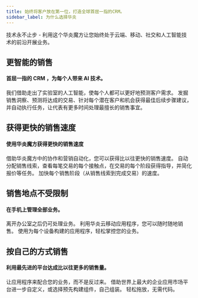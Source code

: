 ```yaml
---
title: 始终将客户放在第一位，打造全球首屈一指的CRM。
sidebar_label: 为什么选择华炎
---
```


技术永不止步 - 利用这个华炎魔方让您始终处于云端、移动、社交和人工智能技术的前沿开展业务。

## 更智能的销售

#### 首屈一指的 CRM ，为每个人带来 AI 技术。

我们借助走出了实验室的人工智能，使每个人都可以更好地预测客户需求。 发掘销售洞察、预测将达成的交易、针对每个潜在客户和机会获得最佳后续步骤建议，并自动执行任务，让代表有更多时间处理最擅长的销售事宜。

## 获得更快的销售速度

#### 使用华炎魔方获得更快的销售速度

借助华炎魔方中的协作和营销自动化，您可以获得比以往更快的销售速度。 自动分配销售线索，查看每笔交易的每个接触点，在交易的每个阶段获得指导，并简化报价等任务。 加快每个销售阶段（从销售线索到完成交易）的速度。

## 销售地点不受限制

#### 在手机上管理全部业务。

离开办公室之后仍可处理业务。 利用华炎云移动应用程序，您可以随时随地销售。 使用为每个设备构建的应用程序，轻松掌控您的业务。

## 按自己的方式销售

#### 利用最先进的平台达成比以往更多的销售量。

让应用程序来配合您的业务，而不是反过来。 借助世界上最大的企业应用市场平台进一步自定义，或选择预先构建组件，自己组装。 轻松拖放，无需代码。